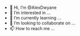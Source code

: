 - 👋 Hi, I’m @AlexDwyane
- 👀 I’m interested in ...
- 🌱 I’m currently learning ...
- 💞️ I’m looking to collaborate on ...
- 📫 How to reach me ...

<!---
AlexDwyane/AlexDwyane is a ✨ special ✨ repository because its `README.md` (this file) appears on your GitHub profile.
You can click the Preview link to take a look at your changes.
--->

